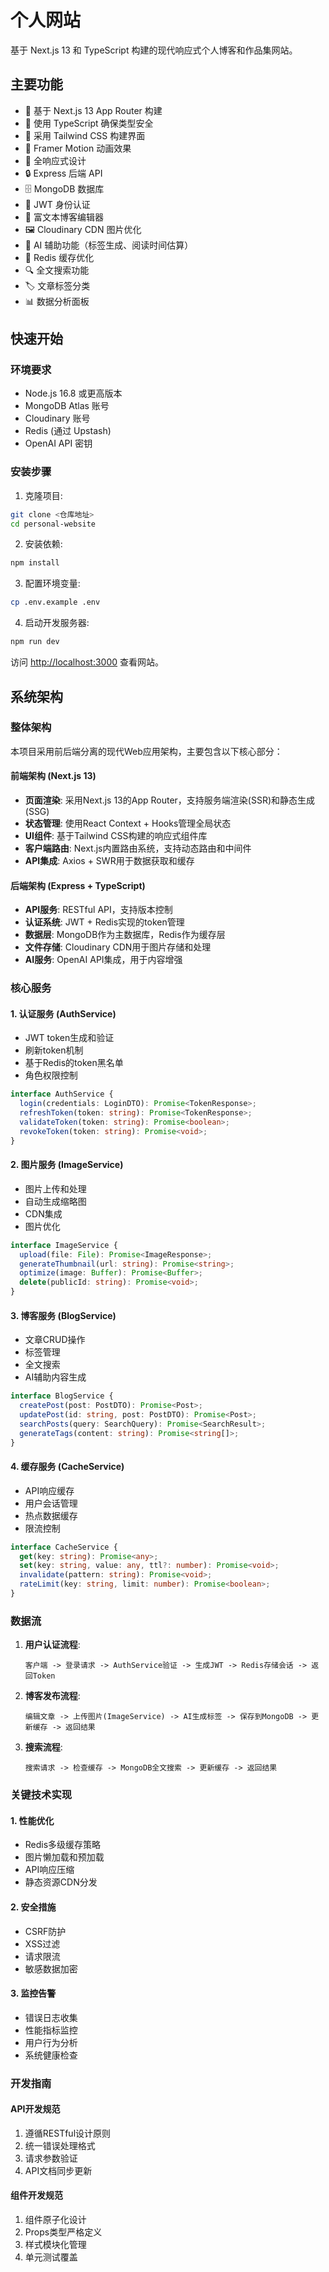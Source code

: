 # 个人网站

基于 Next.js 13 和 TypeScript 构建的现代响应式个人博客和作品集网站。

## 主要功能

- 🚀 基于 Next.js 13 App Router 构建
- 💎 使用 TypeScript 确保类型安全
- 🎨 采用 Tailwind CSS 构建界面
- 🌟 Framer Motion 动画效果
- 📱 全响应式设计
- 🔒 Express 后端 API
- 🗄️ MongoDB 数据库
- 🔐 JWT 身份认证
- 📝 富文本博客编辑器
- 🖼️ Cloudinary CDN 图片优化
- 🤖 AI 辅助功能（标签生成、阅读时间估算）
- 💾 Redis 缓存优化
- 🔍 全文搜索功能
- 🏷️ 文章标签分类
- 📊 数据分析面板

## 快速开始

### 环境要求

- Node.js 16.8 或更高版本
- MongoDB Atlas 账号
- Cloudinary 账号
- Redis (通过 Upstash)
- OpenAI API 密钥

### 安装步骤

1. 克隆项目:
```bash
git clone <仓库地址>
cd personal-website
```

2. 安装依赖:
```bash
npm install
```

3. 配置环境变量:
```bash
cp .env.example .env
```

4. 启动开发服务器:
```bash
npm run dev
```

访问 [http://localhost:3000](http://localhost:3000) 查看网站。

## 系统架构

### 整体架构

本项目采用前后端分离的现代Web应用架构，主要包含以下核心部分：

#### 前端架构 (Next.js 13)
- **页面渲染**: 采用Next.js 13的App Router，支持服务端渲染(SSR)和静态生成(SSG)
- **状态管理**: 使用React Context + Hooks管理全局状态
- **UI组件**: 基于Tailwind CSS构建的响应式组件库
- **客户端路由**: Next.js内置路由系统，支持动态路由和中间件
- **API集成**: Axios + SWR用于数据获取和缓存

#### 后端架构 (Express + TypeScript)
- **API服务**: RESTful API，支持版本控制
- **认证系统**: JWT + Redis实现的token管理
- **数据层**: MongoDB作为主数据库，Redis作为缓存层
- **文件存储**: Cloudinary CDN用于图片存储和处理
- **AI服务**: OpenAI API集成，用于内容增强

### 核心服务

#### 1. 认证服务 (AuthService)
- JWT token生成和验证
- 刷新token机制
- 基于Redis的token黑名单
- 角色权限控制

```typescript
interface AuthService {
  login(credentials: LoginDTO): Promise<TokenResponse>;
  refreshToken(token: string): Promise<TokenResponse>;
  validateToken(token: string): Promise<boolean>;
  revokeToken(token: string): Promise<void>;
}
```

#### 2. 图片服务 (ImageService)
- 图片上传和处理
- 自动生成缩略图
- CDN集成
- 图片优化

```typescript
interface ImageService {
  upload(file: File): Promise<ImageResponse>;
  generateThumbnail(url: string): Promise<string>;
  optimize(image: Buffer): Promise<Buffer>;
  delete(publicId: string): Promise<void>;
}
```

#### 3. 博客服务 (BlogService)
- 文章CRUD操作
- 标签管理
- 全文搜索
- AI辅助内容生成

```typescript
interface BlogService {
  createPost(post: PostDTO): Promise<Post>;
  updatePost(id: string, post: PostDTO): Promise<Post>;
  searchPosts(query: SearchQuery): Promise<SearchResult>;
  generateTags(content: string): Promise<string[]>;
}
```

#### 4. 缓存服务 (CacheService)
- API响应缓存
- 用户会话管理
- 热点数据缓存
- 限流控制

```typescript
interface CacheService {
  get(key: string): Promise<any>;
  set(key: string, value: any, ttl?: number): Promise<void>;
  invalidate(pattern: string): Promise<void>;
  rateLimit(key: string, limit: number): Promise<boolean>;
}
```

### 数据流

1. **用户认证流程**:
   ```
   客户端 -> 登录请求 -> AuthService验证 -> 生成JWT -> Redis存储会话 -> 返回Token
   ```

2. **博客发布流程**:
   ```
   编辑文章 -> 上传图片(ImageService) -> AI生成标签 -> 保存到MongoDB -> 更新缓存 -> 返回结果
   ```

3. **搜索流程**:
   ```
   搜索请求 -> 检查缓存 -> MongoDB全文搜索 -> 更新缓存 -> 返回结果
   ```

### 关键技术实现

#### 1. 性能优化
- Redis多级缓存策略
- 图片懒加载和预加载
- API响应压缩
- 静态资源CDN分发

#### 2. 安全措施
- CSRF防护
- XSS过滤
- 请求限流
- 敏感数据加密

#### 3. 监控告警
- 错误日志收集
- 性能指标监控
- 用户行为分析
- 系统健康检查

### 开发指南

#### API开发规范
1. 遵循RESTful设计原则
2. 统一错误处理格式
3. 请求参数验证
4. API文档同步更新

#### 组件开发规范
1. 组件原子化设计
2. Props类型严格定义
3. 样式模块化管理
4. 单元测试覆盖
